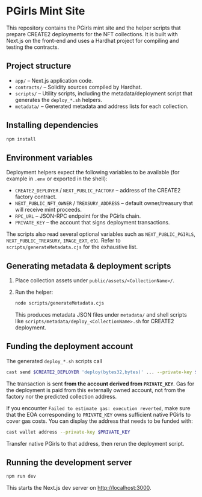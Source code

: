 # PGirls Mint Site

This repository contains the PGirls mint site and the helper scripts that prepare CREATE2 deployments for the NFT collections. It is built with Next.js on the front-end and uses a Hardhat project for compiling and testing the contracts.

## Project structure

- `app/` – Next.js application code.
- `contracts/` – Solidity sources compiled by Hardhat.
- `scripts/` – Utility scripts, including the metadata/deployment script that generates the `deploy_*.sh` helpers.
- `metadata/` – Generated metadata and address lists for each collection.

## Installing dependencies

```bash
npm install
```

## Environment variables

Deployment helpers expect the following variables to be available (for example in `.env` or exported in the shell):

- `CREATE2_DEPLOYER` / `NEXT_PUBLIC_FACTORY` – address of the CREATE2 factory contract.
- `NEXT_PUBLIC_NFT_OWNER` / `TREASURY_ADDRESS` – default owner/treasury that will receive mint proceeds.
- `RPC_URL` – JSON-RPC endpoint for the PGirls chain.
- `PRIVATE_KEY` – the account that signs deployment transactions.

The scripts also read several optional variables such as `NEXT_PUBLIC_PGIRLS`, `NEXT_PUBLIC_TREASURY`, `IMAGE_EXT`, etc. Refer to `scripts/generateMetadata.cjs` for the exhaustive list.

## Generating metadata & deployment scripts

1. Place collection assets under `public/assets/<CollectionName>/`.
2. Run the helper:

   ```bash
   node scripts/generateMetadata.cjs
   ```

   This produces metadata JSON files under `metadata/` and shell scripts like `scripts/metadata/deploy_<CollectionName>.sh` for CREATE2 deployment.

## Funding the deployment account

The generated `deploy_*.sh` scripts call

```bash
cast send $CREATE2_DEPLOYER 'deploy(bytes32,bytes)' ... --private-key $PRIVATE_KEY
```

The transaction is sent **from the account derived from `PRIVATE_KEY`**. Gas for the deployment is paid from this externally owned account, not from the factory nor the predicted collection address.

If you encounter `Failed to estimate gas: execution reverted`, make sure that the EOA corresponding to `PRIVATE_KEY` owns sufficient native PGirls to cover gas costs. You can display the address that needs to be funded with:

```bash
cast wallet address --private-key $PRIVATE_KEY
```

Transfer native PGirls to that address, then rerun the deployment script.

## Running the development server

```bash
npm run dev
```

This starts the Next.js dev server on <http://localhost:3000>.
